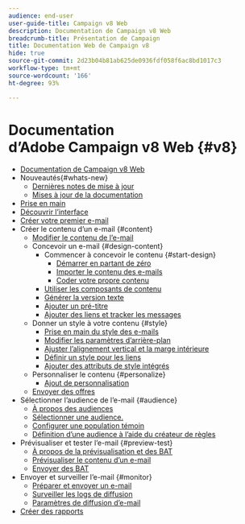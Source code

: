 ```yaml
---
audience: end-user
user-guide-title: Campaign v8 Web
description: Documentation de Campaign v8 Web
breadcrumb-title: Présentation de Campaign
title: Documentation Web de Campaign v8
hide: true
source-git-commit: 2d23b04b81ab625de0936fdf058f6ac8bd1017c3
workflow-type: tm+mt
source-wordcount: '166'
ht-degree: 93%

---
```



# Documentation d’Adobe Campaign v8 Web {#v8}

+ [Documentation de Campaign v8 Web](campaign-web-home.md)
+ Nouveautés{#whats-new}
   + [Dernières notes de mise à jour](rn/release-notes.md)
   + [Mises à jour de la documentation](rn/documentation-updates.md)
+ [Prise en main](get-started/get-started.md)
+ [Découvrir l’interface](get-started/user-interface.md)
+ [Créer votre premier e-mail](email/create-email.md)
+ Créer le contenu d’un e-mail {#content}
   + [Modifier le contenu de l’e-mail](content/edit-content.md)
   + Concevoir un e-mail {#design-content}
      + Commencer à concevoir le contenu {#start-design}
         + [Démarrer en partant de zéro ](content/create-email-content.md)
         + [Importer le contenu des e-mails](content/existing-content.md)
         + [Coder votre propre contenu](content/code-content.md)
      + [Utiliser les composants de contenu](content/content-components.md)
      + [Générer la version texte](content/text-version-email.md)
      + [Ajouter un pré-titre](content/preheader.md)
      + [Ajouter des liens et tracker les messages](content/message-tracking.md)
   + Donner un style à votre contenu {#style}
      + [Prise en main du style des e-mails](content/get-started-email-style.md)
      + [Modifier les paramètres d’arrière-plan](content/backgrounds.md)
      + [Ajuster l’alignement vertical et la marge intérieure](content/alignment-and-padding.md)
      + [Définir un style pour les liens](content/styling-links.md)
      + [Ajouter des attributs de style intégrés](content/inline-styling.md)
   + Personnaliser le contenu {#personalize}
      + [Ajout de personnalisation](personalization/personalize.md)
   + [Envoyer des offres](content/offers.md)
+ Sélectionner l’audience de l’e-mail {#audience}
   + [À propos des audiences](audience/about-audiences.md)
   + [Sélectionner une audience.](audience/add-audience.md)
   + [Configurer une population témoin](audience/control-group.md)
   + [Définition d’une audience à l’aide du créateur de règles](audience/segment-builder.md)
+ Prévisualiser et tester l’e-mail {#preview-test}
   + [À propos de la prévisualisation et des BAT](preview-test/preview-test.md)
   + [Prévisualiser le contenu d’un e-mail](preview-test/preview-content.md)
   + [Envoyer des BAT](preview-test/proofs.md)
+ Envoyer et surveiller l’e-mail {#monitor}
   + [Préparer et envoyer un e-mail](monitor/prepare-send.md)
   + [Surveiller les logs de diffusion](monitor/delivery-logs.md)
   + [Paramètres de diffusion d’e-mail](advanced-settings/delivery-settings.md)
+ [Créer des rapports](reporting/reports.md)
